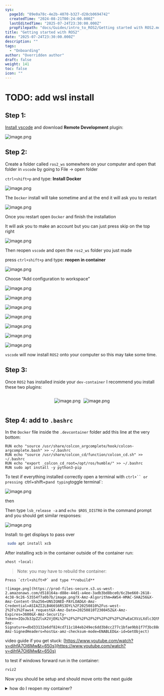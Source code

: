 ```yaml
---
sys:
  pageId: "89e0a78c-4e2b-4070-b327-d28cb0694742"
  createdTime: "2024-08-21T00:24:00.000Z"
  lastEditedTime: "2025-07-24T23:30:00.000Z"
  propFilepath: "docs/Guides/intro_to_ROS2/Getting started with ROS2.md"
title: "Getting started with ROS2"
date: "2025-07-24T23:30:00.000Z"
description: ""
tags:
  - "Onboarding"
author: "Overridden author"
draft: false
weight: 141
toc: false
icon: ""
---
```


# TODO: add wsl install

## Step 1:

[Install vscode](https://code.visualstudio.com/download) and download **Remote Development** plugin:

![image.png](https://prod-files-secure.s3.us-west-2.amazonaws.com/d518164a-d88e-44d1-a4ee-3adb3bd8bce0/efb52993-1881-4a40-b95e-6f020334f022/image.png?X-Amz-Algorithm=AWS4-HMAC-SHA256&X-Amz-Content-Sha256=UNSIGNED-PAYLOAD&X-Amz-Credential=ASIAZI2LB46632QB7SBG%2F20250810%2Fus-west-2%2Fs3%2Faws4_request&X-Amz-Date=20250810T230839Z&X-Amz-Expires=3600&X-Amz-Security-Token=IQoJb3JpZ2luX2VjEKX%2F%2F%2F%2F%2F%2F%2F%2F%2F%2FwEaCXVzLXdlc3QtMiJIMEYCIQDw8nUmdpWIjYpTBqcmAGfLxmcS2t%2B%2BR6bzm8uE7MsJhAIhAMNKm8C3pRWshxToqgLC7C0BQc8ssp5acnS2R9D%2BLiriKogECN7%2F%2F%2F%2F%2F%2F%2F%2F%2F%2FwEQABoMNjM3NDIzMTgzODA1IgwYTpJC%2BOiwfjK30V4q3APiMmbYRs%2FGwsWBFPPDJkF16lPVQQlqS8vfl0IidnVfvtFTNi0RVF%2FTinKJOhbRdb2BrZ18tle3PSrUhuDwhHC5OYYWaVmMC88%2BOQfCSAO6615RJA6VhEaD0OvcGn4BvRCOA9uOGpBHjyjInHh1qa0z5F%2FRsbJuOH7yP9ahM7EyrmAAR8adYyA4FKMrn0T6d%2BgJjPQPgNbzRC%2B94e0vfWVwHw7zwPZJTFF1TY4u9aUU4Z5EA%2FitjeE%2BtjVpZbhQcqCsOq3GzOEbW6JQXe7QfTykOduUpKhe5aU1m9xV1SP5cKweoWtt9W4rmY%2FMTkpg5Y7GGQzsrDKiDqpNnF1IIWzx05i6NDZwjcjDJSYS6aCG3PL%2B768otAo9hNm4Se77i%2FveH%2FFQQrrths9kIyJHBpS4HPV0kCfxcgN5zLIesRfg3S56%2FAVwq3%2Bh8atToI5MetpA%2F6v%2FxYIvHB1i3ZfgrcXhsxJ2lNObcscKW5FN4%2BdfH3ol0guUuYlwBNcuMkUXPVXbsRUCWScSB1lbIF2u%2B87eZ1WmRpMMdblLpJ%2BTU4VM%2BLIMcSTqoEIhyiHbvaFzaJKzhABaIs%2BmcjoEnFV9dP%2BBbRwNCDPpV7%2F9ZUco%2BnW8iA89DzooxBVvHxmvGzCijeTEBjqkAVD%2F92kH7y3oP8l0ehN3dabuGTIr4%2FYXCZdIJd5sL1llEORzOwMkP5k7TDY%2B6wmOesa0NbCcqp%2BDY93PiHQeGmb5j3JokHK5P%2Bn7%2FkF%2FRiKYl0jLT8h7kgEOnJOfDCmcwjfslBZ9PoPZEmh6uvePR0dEkSokumqFNgZzG6BWqSkztiVLKrnYPhkW5xCCxFTwJ3qRJuSHWjbhx6XZi4I9XcRMUQUg&X-Amz-Signature=8a83b7a278b1d70d5b6a6ee82c77f53f93715ce53182f64e4e842f36db6e481b&X-Amz-SignedHeaders=host&x-amz-checksum-mode=ENABLED&x-id=GetObject)

## Step 2:

Create a folder called `ros2_ws` somewhere on your computer and open that folder in `vscode` by going to File → open folder 

`ctrl+shift+p` and type: **Install Docker**

![image.png](https://prod-files-secure.s3.us-west-2.amazonaws.com/d518164a-d88e-44d1-a4ee-3adb3bd8bce0/2269dc0e-1cd5-47ff-bceb-c04ad9b2eab0/image.png?X-Amz-Algorithm=AWS4-HMAC-SHA256&X-Amz-Content-Sha256=UNSIGNED-PAYLOAD&X-Amz-Credential=ASIAZI2LB46632QB7SBG%2F20250810%2Fus-west-2%2Fs3%2Faws4_request&X-Amz-Date=20250810T230839Z&X-Amz-Expires=3600&X-Amz-Security-Token=IQoJb3JpZ2luX2VjEKX%2F%2F%2F%2F%2F%2F%2F%2F%2F%2FwEaCXVzLXdlc3QtMiJIMEYCIQDw8nUmdpWIjYpTBqcmAGfLxmcS2t%2B%2BR6bzm8uE7MsJhAIhAMNKm8C3pRWshxToqgLC7C0BQc8ssp5acnS2R9D%2BLiriKogECN7%2F%2F%2F%2F%2F%2F%2F%2F%2F%2FwEQABoMNjM3NDIzMTgzODA1IgwYTpJC%2BOiwfjK30V4q3APiMmbYRs%2FGwsWBFPPDJkF16lPVQQlqS8vfl0IidnVfvtFTNi0RVF%2FTinKJOhbRdb2BrZ18tle3PSrUhuDwhHC5OYYWaVmMC88%2BOQfCSAO6615RJA6VhEaD0OvcGn4BvRCOA9uOGpBHjyjInHh1qa0z5F%2FRsbJuOH7yP9ahM7EyrmAAR8adYyA4FKMrn0T6d%2BgJjPQPgNbzRC%2B94e0vfWVwHw7zwPZJTFF1TY4u9aUU4Z5EA%2FitjeE%2BtjVpZbhQcqCsOq3GzOEbW6JQXe7QfTykOduUpKhe5aU1m9xV1SP5cKweoWtt9W4rmY%2FMTkpg5Y7GGQzsrDKiDqpNnF1IIWzx05i6NDZwjcjDJSYS6aCG3PL%2B768otAo9hNm4Se77i%2FveH%2FFQQrrths9kIyJHBpS4HPV0kCfxcgN5zLIesRfg3S56%2FAVwq3%2Bh8atToI5MetpA%2F6v%2FxYIvHB1i3ZfgrcXhsxJ2lNObcscKW5FN4%2BdfH3ol0guUuYlwBNcuMkUXPVXbsRUCWScSB1lbIF2u%2B87eZ1WmRpMMdblLpJ%2BTU4VM%2BLIMcSTqoEIhyiHbvaFzaJKzhABaIs%2BmcjoEnFV9dP%2BBbRwNCDPpV7%2F9ZUco%2BnW8iA89DzooxBVvHxmvGzCijeTEBjqkAVD%2F92kH7y3oP8l0ehN3dabuGTIr4%2FYXCZdIJd5sL1llEORzOwMkP5k7TDY%2B6wmOesa0NbCcqp%2BDY93PiHQeGmb5j3JokHK5P%2Bn7%2FkF%2FRiKYl0jLT8h7kgEOnJOfDCmcwjfslBZ9PoPZEmh6uvePR0dEkSokumqFNgZzG6BWqSkztiVLKrnYPhkW5xCCxFTwJ3qRJuSHWjbhx6XZi4I9XcRMUQUg&X-Amz-Signature=550bee7d10443eca448d7b477776781c1e7dd5324134fd8a858a1301fa2eae7e&X-Amz-SignedHeaders=host&x-amz-checksum-mode=ENABLED&x-id=GetObject)

The `Docker` install will take sometime and at the end it will ask you to restart

![image.png](https://prod-files-secure.s3.us-west-2.amazonaws.com/d518164a-d88e-44d1-a4ee-3adb3bd8bce0/ed233f78-be33-4b1f-b89c-9c346c0e961e/image.png?X-Amz-Algorithm=AWS4-HMAC-SHA256&X-Amz-Content-Sha256=UNSIGNED-PAYLOAD&X-Amz-Credential=ASIAZI2LB46632QB7SBG%2F20250810%2Fus-west-2%2Fs3%2Faws4_request&X-Amz-Date=20250810T230839Z&X-Amz-Expires=3600&X-Amz-Security-Token=IQoJb3JpZ2luX2VjEKX%2F%2F%2F%2F%2F%2F%2F%2F%2F%2FwEaCXVzLXdlc3QtMiJIMEYCIQDw8nUmdpWIjYpTBqcmAGfLxmcS2t%2B%2BR6bzm8uE7MsJhAIhAMNKm8C3pRWshxToqgLC7C0BQc8ssp5acnS2R9D%2BLiriKogECN7%2F%2F%2F%2F%2F%2F%2F%2F%2F%2FwEQABoMNjM3NDIzMTgzODA1IgwYTpJC%2BOiwfjK30V4q3APiMmbYRs%2FGwsWBFPPDJkF16lPVQQlqS8vfl0IidnVfvtFTNi0RVF%2FTinKJOhbRdb2BrZ18tle3PSrUhuDwhHC5OYYWaVmMC88%2BOQfCSAO6615RJA6VhEaD0OvcGn4BvRCOA9uOGpBHjyjInHh1qa0z5F%2FRsbJuOH7yP9ahM7EyrmAAR8adYyA4FKMrn0T6d%2BgJjPQPgNbzRC%2B94e0vfWVwHw7zwPZJTFF1TY4u9aUU4Z5EA%2FitjeE%2BtjVpZbhQcqCsOq3GzOEbW6JQXe7QfTykOduUpKhe5aU1m9xV1SP5cKweoWtt9W4rmY%2FMTkpg5Y7GGQzsrDKiDqpNnF1IIWzx05i6NDZwjcjDJSYS6aCG3PL%2B768otAo9hNm4Se77i%2FveH%2FFQQrrths9kIyJHBpS4HPV0kCfxcgN5zLIesRfg3S56%2FAVwq3%2Bh8atToI5MetpA%2F6v%2FxYIvHB1i3ZfgrcXhsxJ2lNObcscKW5FN4%2BdfH3ol0guUuYlwBNcuMkUXPVXbsRUCWScSB1lbIF2u%2B87eZ1WmRpMMdblLpJ%2BTU4VM%2BLIMcSTqoEIhyiHbvaFzaJKzhABaIs%2BmcjoEnFV9dP%2BBbRwNCDPpV7%2F9ZUco%2BnW8iA89DzooxBVvHxmvGzCijeTEBjqkAVD%2F92kH7y3oP8l0ehN3dabuGTIr4%2FYXCZdIJd5sL1llEORzOwMkP5k7TDY%2B6wmOesa0NbCcqp%2BDY93PiHQeGmb5j3JokHK5P%2Bn7%2FkF%2FRiKYl0jLT8h7kgEOnJOfDCmcwjfslBZ9PoPZEmh6uvePR0dEkSokumqFNgZzG6BWqSkztiVLKrnYPhkW5xCCxFTwJ3qRJuSHWjbhx6XZi4I9XcRMUQUg&X-Amz-Signature=74ec2d9e3dcfc5b6122199b30aaa851a9439e5822dd54b25a7dbbdefe9a92704&X-Amz-SignedHeaders=host&x-amz-checksum-mode=ENABLED&x-id=GetObject)

Once you restart open `Docker` and finish the installation

It will ask you to make an account but you can just press skip on the top right

![image.png](https://prod-files-secure.s3.us-west-2.amazonaws.com/d518164a-d88e-44d1-a4ee-3adb3bd8bce0/21010ad9-1659-4fd9-9f59-9932a09b2a3d/image.png?X-Amz-Algorithm=AWS4-HMAC-SHA256&X-Amz-Content-Sha256=UNSIGNED-PAYLOAD&X-Amz-Credential=ASIAZI2LB46632QB7SBG%2F20250810%2Fus-west-2%2Fs3%2Faws4_request&X-Amz-Date=20250810T230839Z&X-Amz-Expires=3600&X-Amz-Security-Token=IQoJb3JpZ2luX2VjEKX%2F%2F%2F%2F%2F%2F%2F%2F%2F%2FwEaCXVzLXdlc3QtMiJIMEYCIQDw8nUmdpWIjYpTBqcmAGfLxmcS2t%2B%2BR6bzm8uE7MsJhAIhAMNKm8C3pRWshxToqgLC7C0BQc8ssp5acnS2R9D%2BLiriKogECN7%2F%2F%2F%2F%2F%2F%2F%2F%2F%2FwEQABoMNjM3NDIzMTgzODA1IgwYTpJC%2BOiwfjK30V4q3APiMmbYRs%2FGwsWBFPPDJkF16lPVQQlqS8vfl0IidnVfvtFTNi0RVF%2FTinKJOhbRdb2BrZ18tle3PSrUhuDwhHC5OYYWaVmMC88%2BOQfCSAO6615RJA6VhEaD0OvcGn4BvRCOA9uOGpBHjyjInHh1qa0z5F%2FRsbJuOH7yP9ahM7EyrmAAR8adYyA4FKMrn0T6d%2BgJjPQPgNbzRC%2B94e0vfWVwHw7zwPZJTFF1TY4u9aUU4Z5EA%2FitjeE%2BtjVpZbhQcqCsOq3GzOEbW6JQXe7QfTykOduUpKhe5aU1m9xV1SP5cKweoWtt9W4rmY%2FMTkpg5Y7GGQzsrDKiDqpNnF1IIWzx05i6NDZwjcjDJSYS6aCG3PL%2B768otAo9hNm4Se77i%2FveH%2FFQQrrths9kIyJHBpS4HPV0kCfxcgN5zLIesRfg3S56%2FAVwq3%2Bh8atToI5MetpA%2F6v%2FxYIvHB1i3ZfgrcXhsxJ2lNObcscKW5FN4%2BdfH3ol0guUuYlwBNcuMkUXPVXbsRUCWScSB1lbIF2u%2B87eZ1WmRpMMdblLpJ%2BTU4VM%2BLIMcSTqoEIhyiHbvaFzaJKzhABaIs%2BmcjoEnFV9dP%2BBbRwNCDPpV7%2F9ZUco%2BnW8iA89DzooxBVvHxmvGzCijeTEBjqkAVD%2F92kH7y3oP8l0ehN3dabuGTIr4%2FYXCZdIJd5sL1llEORzOwMkP5k7TDY%2B6wmOesa0NbCcqp%2BDY93PiHQeGmb5j3JokHK5P%2Bn7%2FkF%2FRiKYl0jLT8h7kgEOnJOfDCmcwjfslBZ9PoPZEmh6uvePR0dEkSokumqFNgZzG6BWqSkztiVLKrnYPhkW5xCCxFTwJ3qRJuSHWjbhx6XZi4I9XcRMUQUg&X-Amz-Signature=e12091ff9429e057db62eae9a444a7e9f2fd5c5b1513bc5c359f6d0df5abee8f&X-Amz-SignedHeaders=host&x-amz-checksum-mode=ENABLED&x-id=GetObject)

Then reopen `vscode` and open the `ros2_ws` folder you just made

press `ctrl+shift+p` and type: **reopen in container**

![image.png](https://prod-files-secure.s3.us-west-2.amazonaws.com/d518164a-d88e-44d1-a4ee-3adb3bd8bce0/4e93b8c2-41ad-488c-8095-c74205196118/image.png?X-Amz-Algorithm=AWS4-HMAC-SHA256&X-Amz-Content-Sha256=UNSIGNED-PAYLOAD&X-Amz-Credential=ASIAZI2LB46632QB7SBG%2F20250810%2Fus-west-2%2Fs3%2Faws4_request&X-Amz-Date=20250810T230839Z&X-Amz-Expires=3600&X-Amz-Security-Token=IQoJb3JpZ2luX2VjEKX%2F%2F%2F%2F%2F%2F%2F%2F%2F%2FwEaCXVzLXdlc3QtMiJIMEYCIQDw8nUmdpWIjYpTBqcmAGfLxmcS2t%2B%2BR6bzm8uE7MsJhAIhAMNKm8C3pRWshxToqgLC7C0BQc8ssp5acnS2R9D%2BLiriKogECN7%2F%2F%2F%2F%2F%2F%2F%2F%2F%2FwEQABoMNjM3NDIzMTgzODA1IgwYTpJC%2BOiwfjK30V4q3APiMmbYRs%2FGwsWBFPPDJkF16lPVQQlqS8vfl0IidnVfvtFTNi0RVF%2FTinKJOhbRdb2BrZ18tle3PSrUhuDwhHC5OYYWaVmMC88%2BOQfCSAO6615RJA6VhEaD0OvcGn4BvRCOA9uOGpBHjyjInHh1qa0z5F%2FRsbJuOH7yP9ahM7EyrmAAR8adYyA4FKMrn0T6d%2BgJjPQPgNbzRC%2B94e0vfWVwHw7zwPZJTFF1TY4u9aUU4Z5EA%2FitjeE%2BtjVpZbhQcqCsOq3GzOEbW6JQXe7QfTykOduUpKhe5aU1m9xV1SP5cKweoWtt9W4rmY%2FMTkpg5Y7GGQzsrDKiDqpNnF1IIWzx05i6NDZwjcjDJSYS6aCG3PL%2B768otAo9hNm4Se77i%2FveH%2FFQQrrths9kIyJHBpS4HPV0kCfxcgN5zLIesRfg3S56%2FAVwq3%2Bh8atToI5MetpA%2F6v%2FxYIvHB1i3ZfgrcXhsxJ2lNObcscKW5FN4%2BdfH3ol0guUuYlwBNcuMkUXPVXbsRUCWScSB1lbIF2u%2B87eZ1WmRpMMdblLpJ%2BTU4VM%2BLIMcSTqoEIhyiHbvaFzaJKzhABaIs%2BmcjoEnFV9dP%2BBbRwNCDPpV7%2F9ZUco%2BnW8iA89DzooxBVvHxmvGzCijeTEBjqkAVD%2F92kH7y3oP8l0ehN3dabuGTIr4%2FYXCZdIJd5sL1llEORzOwMkP5k7TDY%2B6wmOesa0NbCcqp%2BDY93PiHQeGmb5j3JokHK5P%2Bn7%2FkF%2FRiKYl0jLT8h7kgEOnJOfDCmcwjfslBZ9PoPZEmh6uvePR0dEkSokumqFNgZzG6BWqSkztiVLKrnYPhkW5xCCxFTwJ3qRJuSHWjbhx6XZi4I9XcRMUQUg&X-Amz-Signature=53410300c5bc2b4a5cb205626b1b73f531133dea1278c309511e508a5270773d&X-Amz-SignedHeaders=host&x-amz-checksum-mode=ENABLED&x-id=GetObject)

Choose “Add configuration to workspace”

![image.png](https://prod-files-secure.s3.us-west-2.amazonaws.com/d518164a-d88e-44d1-a4ee-3adb3bd8bce0/9560b282-5060-4989-ba37-97e7b2c22476/image.png?X-Amz-Algorithm=AWS4-HMAC-SHA256&X-Amz-Content-Sha256=UNSIGNED-PAYLOAD&X-Amz-Credential=ASIAZI2LB46632QB7SBG%2F20250810%2Fus-west-2%2Fs3%2Faws4_request&X-Amz-Date=20250810T230839Z&X-Amz-Expires=3600&X-Amz-Security-Token=IQoJb3JpZ2luX2VjEKX%2F%2F%2F%2F%2F%2F%2F%2F%2F%2FwEaCXVzLXdlc3QtMiJIMEYCIQDw8nUmdpWIjYpTBqcmAGfLxmcS2t%2B%2BR6bzm8uE7MsJhAIhAMNKm8C3pRWshxToqgLC7C0BQc8ssp5acnS2R9D%2BLiriKogECN7%2F%2F%2F%2F%2F%2F%2F%2F%2F%2FwEQABoMNjM3NDIzMTgzODA1IgwYTpJC%2BOiwfjK30V4q3APiMmbYRs%2FGwsWBFPPDJkF16lPVQQlqS8vfl0IidnVfvtFTNi0RVF%2FTinKJOhbRdb2BrZ18tle3PSrUhuDwhHC5OYYWaVmMC88%2BOQfCSAO6615RJA6VhEaD0OvcGn4BvRCOA9uOGpBHjyjInHh1qa0z5F%2FRsbJuOH7yP9ahM7EyrmAAR8adYyA4FKMrn0T6d%2BgJjPQPgNbzRC%2B94e0vfWVwHw7zwPZJTFF1TY4u9aUU4Z5EA%2FitjeE%2BtjVpZbhQcqCsOq3GzOEbW6JQXe7QfTykOduUpKhe5aU1m9xV1SP5cKweoWtt9W4rmY%2FMTkpg5Y7GGQzsrDKiDqpNnF1IIWzx05i6NDZwjcjDJSYS6aCG3PL%2B768otAo9hNm4Se77i%2FveH%2FFQQrrths9kIyJHBpS4HPV0kCfxcgN5zLIesRfg3S56%2FAVwq3%2Bh8atToI5MetpA%2F6v%2FxYIvHB1i3ZfgrcXhsxJ2lNObcscKW5FN4%2BdfH3ol0guUuYlwBNcuMkUXPVXbsRUCWScSB1lbIF2u%2B87eZ1WmRpMMdblLpJ%2BTU4VM%2BLIMcSTqoEIhyiHbvaFzaJKzhABaIs%2BmcjoEnFV9dP%2BBbRwNCDPpV7%2F9ZUco%2BnW8iA89DzooxBVvHxmvGzCijeTEBjqkAVD%2F92kH7y3oP8l0ehN3dabuGTIr4%2FYXCZdIJd5sL1llEORzOwMkP5k7TDY%2B6wmOesa0NbCcqp%2BDY93PiHQeGmb5j3JokHK5P%2Bn7%2FkF%2FRiKYl0jLT8h7kgEOnJOfDCmcwjfslBZ9PoPZEmh6uvePR0dEkSokumqFNgZzG6BWqSkztiVLKrnYPhkW5xCCxFTwJ3qRJuSHWjbhx6XZi4I9XcRMUQUg&X-Amz-Signature=6e5a1924e3203297bba0c9d4ff7a143ce8f9e818eeb874fc42c969354571229b&X-Amz-SignedHeaders=host&x-amz-checksum-mode=ENABLED&x-id=GetObject)

![image.png](https://prod-files-secure.s3.us-west-2.amazonaws.com/d518164a-d88e-44d1-a4ee-3adb3bd8bce0/2ee63f81-886b-48e8-a553-dc6e5eac99e4/image.png?X-Amz-Algorithm=AWS4-HMAC-SHA256&X-Amz-Content-Sha256=UNSIGNED-PAYLOAD&X-Amz-Credential=ASIAZI2LB46632QB7SBG%2F20250810%2Fus-west-2%2Fs3%2Faws4_request&X-Amz-Date=20250810T230839Z&X-Amz-Expires=3600&X-Amz-Security-Token=IQoJb3JpZ2luX2VjEKX%2F%2F%2F%2F%2F%2F%2F%2F%2F%2FwEaCXVzLXdlc3QtMiJIMEYCIQDw8nUmdpWIjYpTBqcmAGfLxmcS2t%2B%2BR6bzm8uE7MsJhAIhAMNKm8C3pRWshxToqgLC7C0BQc8ssp5acnS2R9D%2BLiriKogECN7%2F%2F%2F%2F%2F%2F%2F%2F%2F%2FwEQABoMNjM3NDIzMTgzODA1IgwYTpJC%2BOiwfjK30V4q3APiMmbYRs%2FGwsWBFPPDJkF16lPVQQlqS8vfl0IidnVfvtFTNi0RVF%2FTinKJOhbRdb2BrZ18tle3PSrUhuDwhHC5OYYWaVmMC88%2BOQfCSAO6615RJA6VhEaD0OvcGn4BvRCOA9uOGpBHjyjInHh1qa0z5F%2FRsbJuOH7yP9ahM7EyrmAAR8adYyA4FKMrn0T6d%2BgJjPQPgNbzRC%2B94e0vfWVwHw7zwPZJTFF1TY4u9aUU4Z5EA%2FitjeE%2BtjVpZbhQcqCsOq3GzOEbW6JQXe7QfTykOduUpKhe5aU1m9xV1SP5cKweoWtt9W4rmY%2FMTkpg5Y7GGQzsrDKiDqpNnF1IIWzx05i6NDZwjcjDJSYS6aCG3PL%2B768otAo9hNm4Se77i%2FveH%2FFQQrrths9kIyJHBpS4HPV0kCfxcgN5zLIesRfg3S56%2FAVwq3%2Bh8atToI5MetpA%2F6v%2FxYIvHB1i3ZfgrcXhsxJ2lNObcscKW5FN4%2BdfH3ol0guUuYlwBNcuMkUXPVXbsRUCWScSB1lbIF2u%2B87eZ1WmRpMMdblLpJ%2BTU4VM%2BLIMcSTqoEIhyiHbvaFzaJKzhABaIs%2BmcjoEnFV9dP%2BBbRwNCDPpV7%2F9ZUco%2BnW8iA89DzooxBVvHxmvGzCijeTEBjqkAVD%2F92kH7y3oP8l0ehN3dabuGTIr4%2FYXCZdIJd5sL1llEORzOwMkP5k7TDY%2B6wmOesa0NbCcqp%2BDY93PiHQeGmb5j3JokHK5P%2Bn7%2FkF%2FRiKYl0jLT8h7kgEOnJOfDCmcwjfslBZ9PoPZEmh6uvePR0dEkSokumqFNgZzG6BWqSkztiVLKrnYPhkW5xCCxFTwJ3qRJuSHWjbhx6XZi4I9XcRMUQUg&X-Amz-Signature=90e96c1d6168cfeca6bbbbe938c7797c22740667f5806e1a2fbde7736d1dd40e&X-Amz-SignedHeaders=host&x-amz-checksum-mode=ENABLED&x-id=GetObject)

![image.png](https://prod-files-secure.s3.us-west-2.amazonaws.com/d518164a-d88e-44d1-a4ee-3adb3bd8bce0/e0fd626c-c8b6-4b2c-95d1-fa4c26514504/image.png?X-Amz-Algorithm=AWS4-HMAC-SHA256&X-Amz-Content-Sha256=UNSIGNED-PAYLOAD&X-Amz-Credential=ASIAZI2LB46632QB7SBG%2F20250810%2Fus-west-2%2Fs3%2Faws4_request&X-Amz-Date=20250810T230839Z&X-Amz-Expires=3600&X-Amz-Security-Token=IQoJb3JpZ2luX2VjEKX%2F%2F%2F%2F%2F%2F%2F%2F%2F%2FwEaCXVzLXdlc3QtMiJIMEYCIQDw8nUmdpWIjYpTBqcmAGfLxmcS2t%2B%2BR6bzm8uE7MsJhAIhAMNKm8C3pRWshxToqgLC7C0BQc8ssp5acnS2R9D%2BLiriKogECN7%2F%2F%2F%2F%2F%2F%2F%2F%2F%2FwEQABoMNjM3NDIzMTgzODA1IgwYTpJC%2BOiwfjK30V4q3APiMmbYRs%2FGwsWBFPPDJkF16lPVQQlqS8vfl0IidnVfvtFTNi0RVF%2FTinKJOhbRdb2BrZ18tle3PSrUhuDwhHC5OYYWaVmMC88%2BOQfCSAO6615RJA6VhEaD0OvcGn4BvRCOA9uOGpBHjyjInHh1qa0z5F%2FRsbJuOH7yP9ahM7EyrmAAR8adYyA4FKMrn0T6d%2BgJjPQPgNbzRC%2B94e0vfWVwHw7zwPZJTFF1TY4u9aUU4Z5EA%2FitjeE%2BtjVpZbhQcqCsOq3GzOEbW6JQXe7QfTykOduUpKhe5aU1m9xV1SP5cKweoWtt9W4rmY%2FMTkpg5Y7GGQzsrDKiDqpNnF1IIWzx05i6NDZwjcjDJSYS6aCG3PL%2B768otAo9hNm4Se77i%2FveH%2FFQQrrths9kIyJHBpS4HPV0kCfxcgN5zLIesRfg3S56%2FAVwq3%2Bh8atToI5MetpA%2F6v%2FxYIvHB1i3ZfgrcXhsxJ2lNObcscKW5FN4%2BdfH3ol0guUuYlwBNcuMkUXPVXbsRUCWScSB1lbIF2u%2B87eZ1WmRpMMdblLpJ%2BTU4VM%2BLIMcSTqoEIhyiHbvaFzaJKzhABaIs%2BmcjoEnFV9dP%2BBbRwNCDPpV7%2F9ZUco%2BnW8iA89DzooxBVvHxmvGzCijeTEBjqkAVD%2F92kH7y3oP8l0ehN3dabuGTIr4%2FYXCZdIJd5sL1llEORzOwMkP5k7TDY%2B6wmOesa0NbCcqp%2BDY93PiHQeGmb5j3JokHK5P%2Bn7%2FkF%2FRiKYl0jLT8h7kgEOnJOfDCmcwjfslBZ9PoPZEmh6uvePR0dEkSokumqFNgZzG6BWqSkztiVLKrnYPhkW5xCCxFTwJ3qRJuSHWjbhx6XZi4I9XcRMUQUg&X-Amz-Signature=af73e10e9dd4e980e23d5e7f1d921524d069f8a230e29e60acf356bf4227839f&X-Amz-SignedHeaders=host&x-amz-checksum-mode=ENABLED&x-id=GetObject)

![image.png](https://prod-files-secure.s3.us-west-2.amazonaws.com/d518164a-d88e-44d1-a4ee-3adb3bd8bce0/a2e13f50-d2ab-4719-a4c2-7ced634bfc9d/image.png?X-Amz-Algorithm=AWS4-HMAC-SHA256&X-Amz-Content-Sha256=UNSIGNED-PAYLOAD&X-Amz-Credential=ASIAZI2LB46632QB7SBG%2F20250810%2Fus-west-2%2Fs3%2Faws4_request&X-Amz-Date=20250810T230839Z&X-Amz-Expires=3600&X-Amz-Security-Token=IQoJb3JpZ2luX2VjEKX%2F%2F%2F%2F%2F%2F%2F%2F%2F%2FwEaCXVzLXdlc3QtMiJIMEYCIQDw8nUmdpWIjYpTBqcmAGfLxmcS2t%2B%2BR6bzm8uE7MsJhAIhAMNKm8C3pRWshxToqgLC7C0BQc8ssp5acnS2R9D%2BLiriKogECN7%2F%2F%2F%2F%2F%2F%2F%2F%2F%2FwEQABoMNjM3NDIzMTgzODA1IgwYTpJC%2BOiwfjK30V4q3APiMmbYRs%2FGwsWBFPPDJkF16lPVQQlqS8vfl0IidnVfvtFTNi0RVF%2FTinKJOhbRdb2BrZ18tle3PSrUhuDwhHC5OYYWaVmMC88%2BOQfCSAO6615RJA6VhEaD0OvcGn4BvRCOA9uOGpBHjyjInHh1qa0z5F%2FRsbJuOH7yP9ahM7EyrmAAR8adYyA4FKMrn0T6d%2BgJjPQPgNbzRC%2B94e0vfWVwHw7zwPZJTFF1TY4u9aUU4Z5EA%2FitjeE%2BtjVpZbhQcqCsOq3GzOEbW6JQXe7QfTykOduUpKhe5aU1m9xV1SP5cKweoWtt9W4rmY%2FMTkpg5Y7GGQzsrDKiDqpNnF1IIWzx05i6NDZwjcjDJSYS6aCG3PL%2B768otAo9hNm4Se77i%2FveH%2FFQQrrths9kIyJHBpS4HPV0kCfxcgN5zLIesRfg3S56%2FAVwq3%2Bh8atToI5MetpA%2F6v%2FxYIvHB1i3ZfgrcXhsxJ2lNObcscKW5FN4%2BdfH3ol0guUuYlwBNcuMkUXPVXbsRUCWScSB1lbIF2u%2B87eZ1WmRpMMdblLpJ%2BTU4VM%2BLIMcSTqoEIhyiHbvaFzaJKzhABaIs%2BmcjoEnFV9dP%2BBbRwNCDPpV7%2F9ZUco%2BnW8iA89DzooxBVvHxmvGzCijeTEBjqkAVD%2F92kH7y3oP8l0ehN3dabuGTIr4%2FYXCZdIJd5sL1llEORzOwMkP5k7TDY%2B6wmOesa0NbCcqp%2BDY93PiHQeGmb5j3JokHK5P%2Bn7%2FkF%2FRiKYl0jLT8h7kgEOnJOfDCmcwjfslBZ9PoPZEmh6uvePR0dEkSokumqFNgZzG6BWqSkztiVLKrnYPhkW5xCCxFTwJ3qRJuSHWjbhx6XZi4I9XcRMUQUg&X-Amz-Signature=012208ebc768ad62bcdba0a212944a600ffbcc97b273bbb820ec7923bc0e7b35&X-Amz-SignedHeaders=host&x-amz-checksum-mode=ENABLED&x-id=GetObject)

![image.png](https://prod-files-secure.s3.us-west-2.amazonaws.com/d518164a-d88e-44d1-a4ee-3adb3bd8bce0/6cc478ad-aaba-4bf7-9fcc-403277ab896c/image.png?X-Amz-Algorithm=AWS4-HMAC-SHA256&X-Amz-Content-Sha256=UNSIGNED-PAYLOAD&X-Amz-Credential=ASIAZI2LB46632QB7SBG%2F20250810%2Fus-west-2%2Fs3%2Faws4_request&X-Amz-Date=20250810T230839Z&X-Amz-Expires=3600&X-Amz-Security-Token=IQoJb3JpZ2luX2VjEKX%2F%2F%2F%2F%2F%2F%2F%2F%2F%2FwEaCXVzLXdlc3QtMiJIMEYCIQDw8nUmdpWIjYpTBqcmAGfLxmcS2t%2B%2BR6bzm8uE7MsJhAIhAMNKm8C3pRWshxToqgLC7C0BQc8ssp5acnS2R9D%2BLiriKogECN7%2F%2F%2F%2F%2F%2F%2F%2F%2F%2FwEQABoMNjM3NDIzMTgzODA1IgwYTpJC%2BOiwfjK30V4q3APiMmbYRs%2FGwsWBFPPDJkF16lPVQQlqS8vfl0IidnVfvtFTNi0RVF%2FTinKJOhbRdb2BrZ18tle3PSrUhuDwhHC5OYYWaVmMC88%2BOQfCSAO6615RJA6VhEaD0OvcGn4BvRCOA9uOGpBHjyjInHh1qa0z5F%2FRsbJuOH7yP9ahM7EyrmAAR8adYyA4FKMrn0T6d%2BgJjPQPgNbzRC%2B94e0vfWVwHw7zwPZJTFF1TY4u9aUU4Z5EA%2FitjeE%2BtjVpZbhQcqCsOq3GzOEbW6JQXe7QfTykOduUpKhe5aU1m9xV1SP5cKweoWtt9W4rmY%2FMTkpg5Y7GGQzsrDKiDqpNnF1IIWzx05i6NDZwjcjDJSYS6aCG3PL%2B768otAo9hNm4Se77i%2FveH%2FFQQrrths9kIyJHBpS4HPV0kCfxcgN5zLIesRfg3S56%2FAVwq3%2Bh8atToI5MetpA%2F6v%2FxYIvHB1i3ZfgrcXhsxJ2lNObcscKW5FN4%2BdfH3ol0guUuYlwBNcuMkUXPVXbsRUCWScSB1lbIF2u%2B87eZ1WmRpMMdblLpJ%2BTU4VM%2BLIMcSTqoEIhyiHbvaFzaJKzhABaIs%2BmcjoEnFV9dP%2BBbRwNCDPpV7%2F9ZUco%2BnW8iA89DzooxBVvHxmvGzCijeTEBjqkAVD%2F92kH7y3oP8l0ehN3dabuGTIr4%2FYXCZdIJd5sL1llEORzOwMkP5k7TDY%2B6wmOesa0NbCcqp%2BDY93PiHQeGmb5j3JokHK5P%2Bn7%2FkF%2FRiKYl0jLT8h7kgEOnJOfDCmcwjfslBZ9PoPZEmh6uvePR0dEkSokumqFNgZzG6BWqSkztiVLKrnYPhkW5xCCxFTwJ3qRJuSHWjbhx6XZi4I9XcRMUQUg&X-Amz-Signature=84d7b5a8c19733874403b9a4bc8e85a233dc7eb14d822d2984ff4943729efd40&X-Amz-SignedHeaders=host&x-amz-checksum-mode=ENABLED&x-id=GetObject)

![image.png](https://prod-files-secure.s3.us-west-2.amazonaws.com/d518164a-d88e-44d1-a4ee-3adb3bd8bce0/53255b28-f75e-430f-b9e3-c0ac8577e42b/image.png?X-Amz-Algorithm=AWS4-HMAC-SHA256&X-Amz-Content-Sha256=UNSIGNED-PAYLOAD&X-Amz-Credential=ASIAZI2LB46632QB7SBG%2F20250810%2Fus-west-2%2Fs3%2Faws4_request&X-Amz-Date=20250810T230839Z&X-Amz-Expires=3600&X-Amz-Security-Token=IQoJb3JpZ2luX2VjEKX%2F%2F%2F%2F%2F%2F%2F%2F%2F%2FwEaCXVzLXdlc3QtMiJIMEYCIQDw8nUmdpWIjYpTBqcmAGfLxmcS2t%2B%2BR6bzm8uE7MsJhAIhAMNKm8C3pRWshxToqgLC7C0BQc8ssp5acnS2R9D%2BLiriKogECN7%2F%2F%2F%2F%2F%2F%2F%2F%2F%2FwEQABoMNjM3NDIzMTgzODA1IgwYTpJC%2BOiwfjK30V4q3APiMmbYRs%2FGwsWBFPPDJkF16lPVQQlqS8vfl0IidnVfvtFTNi0RVF%2FTinKJOhbRdb2BrZ18tle3PSrUhuDwhHC5OYYWaVmMC88%2BOQfCSAO6615RJA6VhEaD0OvcGn4BvRCOA9uOGpBHjyjInHh1qa0z5F%2FRsbJuOH7yP9ahM7EyrmAAR8adYyA4FKMrn0T6d%2BgJjPQPgNbzRC%2B94e0vfWVwHw7zwPZJTFF1TY4u9aUU4Z5EA%2FitjeE%2BtjVpZbhQcqCsOq3GzOEbW6JQXe7QfTykOduUpKhe5aU1m9xV1SP5cKweoWtt9W4rmY%2FMTkpg5Y7GGQzsrDKiDqpNnF1IIWzx05i6NDZwjcjDJSYS6aCG3PL%2B768otAo9hNm4Se77i%2FveH%2FFQQrrths9kIyJHBpS4HPV0kCfxcgN5zLIesRfg3S56%2FAVwq3%2Bh8atToI5MetpA%2F6v%2FxYIvHB1i3ZfgrcXhsxJ2lNObcscKW5FN4%2BdfH3ol0guUuYlwBNcuMkUXPVXbsRUCWScSB1lbIF2u%2B87eZ1WmRpMMdblLpJ%2BTU4VM%2BLIMcSTqoEIhyiHbvaFzaJKzhABaIs%2BmcjoEnFV9dP%2BBbRwNCDPpV7%2F9ZUco%2BnW8iA89DzooxBVvHxmvGzCijeTEBjqkAVD%2F92kH7y3oP8l0ehN3dabuGTIr4%2FYXCZdIJd5sL1llEORzOwMkP5k7TDY%2B6wmOesa0NbCcqp%2BDY93PiHQeGmb5j3JokHK5P%2Bn7%2FkF%2FRiKYl0jLT8h7kgEOnJOfDCmcwjfslBZ9PoPZEmh6uvePR0dEkSokumqFNgZzG6BWqSkztiVLKrnYPhkW5xCCxFTwJ3qRJuSHWjbhx6XZi4I9XcRMUQUg&X-Amz-Signature=f4e1dc7179a6f458cf0f602fd4cf96baa8c78becea737c252bb16dc452e45a5a&X-Amz-SignedHeaders=host&x-amz-checksum-mode=ENABLED&x-id=GetObject)

![image.png](https://prod-files-secure.s3.us-west-2.amazonaws.com/d518164a-d88e-44d1-a4ee-3adb3bd8bce0/7c562767-5af9-4ffb-97d1-327bcdf4ee00/image.png?X-Amz-Algorithm=AWS4-HMAC-SHA256&X-Amz-Content-Sha256=UNSIGNED-PAYLOAD&X-Amz-Credential=ASIAZI2LB46632QB7SBG%2F20250810%2Fus-west-2%2Fs3%2Faws4_request&X-Amz-Date=20250810T230839Z&X-Amz-Expires=3600&X-Amz-Security-Token=IQoJb3JpZ2luX2VjEKX%2F%2F%2F%2F%2F%2F%2F%2F%2F%2FwEaCXVzLXdlc3QtMiJIMEYCIQDw8nUmdpWIjYpTBqcmAGfLxmcS2t%2B%2BR6bzm8uE7MsJhAIhAMNKm8C3pRWshxToqgLC7C0BQc8ssp5acnS2R9D%2BLiriKogECN7%2F%2F%2F%2F%2F%2F%2F%2F%2F%2FwEQABoMNjM3NDIzMTgzODA1IgwYTpJC%2BOiwfjK30V4q3APiMmbYRs%2FGwsWBFPPDJkF16lPVQQlqS8vfl0IidnVfvtFTNi0RVF%2FTinKJOhbRdb2BrZ18tle3PSrUhuDwhHC5OYYWaVmMC88%2BOQfCSAO6615RJA6VhEaD0OvcGn4BvRCOA9uOGpBHjyjInHh1qa0z5F%2FRsbJuOH7yP9ahM7EyrmAAR8adYyA4FKMrn0T6d%2BgJjPQPgNbzRC%2B94e0vfWVwHw7zwPZJTFF1TY4u9aUU4Z5EA%2FitjeE%2BtjVpZbhQcqCsOq3GzOEbW6JQXe7QfTykOduUpKhe5aU1m9xV1SP5cKweoWtt9W4rmY%2FMTkpg5Y7GGQzsrDKiDqpNnF1IIWzx05i6NDZwjcjDJSYS6aCG3PL%2B768otAo9hNm4Se77i%2FveH%2FFQQrrths9kIyJHBpS4HPV0kCfxcgN5zLIesRfg3S56%2FAVwq3%2Bh8atToI5MetpA%2F6v%2FxYIvHB1i3ZfgrcXhsxJ2lNObcscKW5FN4%2BdfH3ol0guUuYlwBNcuMkUXPVXbsRUCWScSB1lbIF2u%2B87eZ1WmRpMMdblLpJ%2BTU4VM%2BLIMcSTqoEIhyiHbvaFzaJKzhABaIs%2BmcjoEnFV9dP%2BBbRwNCDPpV7%2F9ZUco%2BnW8iA89DzooxBVvHxmvGzCijeTEBjqkAVD%2F92kH7y3oP8l0ehN3dabuGTIr4%2FYXCZdIJd5sL1llEORzOwMkP5k7TDY%2B6wmOesa0NbCcqp%2BDY93PiHQeGmb5j3JokHK5P%2Bn7%2FkF%2FRiKYl0jLT8h7kgEOnJOfDCmcwjfslBZ9PoPZEmh6uvePR0dEkSokumqFNgZzG6BWqSkztiVLKrnYPhkW5xCCxFTwJ3qRJuSHWjbhx6XZi4I9XcRMUQUg&X-Amz-Signature=67072e8e91635efd263c8252cef703dc640520cd2dcb7e56695cdf3fdd7b7cbd&X-Amz-SignedHeaders=host&x-amz-checksum-mode=ENABLED&x-id=GetObject)

`vscode` will now install `ROS2` onto your computer so this may take some time.

## Step 3:

Once `ROS2` has installed inside your `dev-container` I recommend you install these two plugins:

<div style="display: flex;flex-direction: row; column-gap:10px; max-width: 630px;justify-content: center;">
<div>

![image.png](https://prod-files-secure.s3.us-west-2.amazonaws.com/d518164a-d88e-44d1-a4ee-3adb3bd8bce0/3fc3d550-5a54-4ba1-ba6b-faa01cdb7369/image.png?X-Amz-Algorithm=AWS4-HMAC-SHA256&X-Amz-Content-Sha256=UNSIGNED-PAYLOAD&X-Amz-Credential=ASIAZI2LB466W3HMKSFK%2F20250810%2Fus-west-2%2Fs3%2Faws4_request&X-Amz-Date=20250810T230844Z&X-Amz-Expires=3600&X-Amz-Security-Token=IQoJb3JpZ2luX2VjEKL%2F%2F%2F%2F%2F%2F%2F%2F%2F%2FwEaCXVzLXdlc3QtMiJHMEUCIQDVwuIEkrarC3giabXHZMkI7o2eMf5OZrjFBGF8gtqBCwIgF0EfPIWpFZy1kOtGlU01Dk56%2Bn8VukyzGp0fGXJhYfcqiAQI2%2F%2F%2F%2F%2F%2F%2F%2F%2F%2F%2FARAAGgw2Mzc0MjMxODM4MDUiDPblnEgExoR3%2BpzqEircA9k6ZQvV2OQplu0YiPuXjzagULMkYjlUo%2FVqvf5Lcv%2Fqaq0%2FTE3b5AL7dQlwnueMx8KGcNOauJEmp%2BBxIhoGKwD7GuZtz%2FJ7kiTNPeKqk7k5NM9TEwBA0Yw%2B89vt1MfS5CUqegoqFcm1VzA%2BqKYVlfVsSJuGxcTVm0WQZEDJ4GyuGZ%2BzJU6PqEiVpdwq1Vuz9MWrTrbhEnNHjaZ5s4fAh2fHbeOHRLnYf%2FPyePa7N96oo0wHVm37%2BqId5gDRLctnMPSyxuLkGZwPhIakmjQalHaP1fRsYtLJ9gBwQBBEeGUEtdvCziNwX65m%2FDbFNDriGbG1oDkrj6BURUJvryyNcqXvRg2gIhW5ZY1PxE0boNhwcbXQQJQThtF6shxhPvUtzzKWP9cNtl7JeJlJG9urcb0lYu44liuGLxm4fBgHZHZrdvcK%2BJEsW00ROhNjCRLu5SQPV2hHgKbo3bHKNWTShDmc4B0B5ev3VB3dTJPpdQ37NKoIKmKOENdAjBqmHeOQxZsVsshMps7Cwul2%2BUQaxfnFaTtiUkgC0RKq8Ibl6MjQiQ8vNcT0OwkSA3fcqDAzf9soR7ZNXQxpeaRuXtlogv%2Fbzf7Eg6SvuluC8gheCUm6OCoiIIPRTaqjkj1EMIy748QGOqUBsqHM6%2BxkjA6E%2BD8QIWSesXsEoTkn2wsG3UHaej4tuuBB5Ejyb5VpkhdheMgerh9JtquusCsuZl6yy6p33PiuG0mOpjw5tHxf6lqPWrRUhvWIY%2FQZymxUiegBVfgWGZvemLM53LpKAZzcYQTC6Y5JmFmg0j%2FfvRB4g7iu2kUwa3WgHPblQ1ZACGFHJudv%2Fw5icJlMGM9ry1ilgLxz22BNw2n8QMWg&X-Amz-Signature=3d643aed80dde6cac8907fff4f2bd93eb74a2881a6b5bf71a9d5ed4bfe6c06e5&X-Amz-SignedHeaders=host&x-amz-checksum-mode=ENABLED&x-id=GetObject)

</div>
<div>

![image.png](https://prod-files-secure.s3.us-west-2.amazonaws.com/d518164a-d88e-44d1-a4ee-3adb3bd8bce0/d994cc66-13c2-4093-a5a3-f84cf4601a82/image.png?X-Amz-Algorithm=AWS4-HMAC-SHA256&X-Amz-Content-Sha256=UNSIGNED-PAYLOAD&X-Amz-Credential=ASIAZI2LB466SEV2NJ4M%2F20250810%2Fus-west-2%2Fs3%2Faws4_request&X-Amz-Date=20250810T230845Z&X-Amz-Expires=3600&X-Amz-Security-Token=IQoJb3JpZ2luX2VjEKL%2F%2F%2F%2F%2F%2F%2F%2F%2F%2FwEaCXVzLXdlc3QtMiJHMEUCIFzVadKV2Tje%2BTfYNql9EGxPPhf3v%2Bcx8gBmkX%2FYJa5FAiEAl%2B1nkW19pxielWkFmtqGs4%2B36Luk4JgI%2BYqCvv8wg5wqiAQI2%2F%2F%2F%2F%2F%2F%2F%2F%2F%2F%2FARAAGgw2Mzc0MjMxODM4MDUiDHyK6tInw9r75RPLzircA3Gwm2RGbRKGdJVHjGzMyNTU%2BAvl8zJIUrZeqzvDdssrdTZwF3ckD2XVoO0mxxN82R4pkbmwChMo00fGAKBPjtFQJ51tsGvgYo9KUh5fyCoMFMmSBM6E0uSKG3Z7Zd5kyBzcp%2BkAbTurNWoYReqrCy%2BKV8fM98IMGQzxKbhMjcxUcptv7twUsRa2Nt5nPf6JwsXTqaw%2FE7IE6M%2Fhbz1NKVX6OpRr1S1Z6DWGV4loZnkiCyZ1B4FpDBZy1SGj%2FJvYhn%2FQ4epQ5bbP%2BmYweYPsXRJo1n0Si7I8caKoWIV3kgEeBgA4ajGg520oWSQ95wVtjG49aG4Wp41AbG8U0tU3QzXbAywQAn87Hn64Lothn%2BGe2y516CMSe0qSrSinoCsUlRBDijzF1XuqtjCLjcvWq2%2BHGLcJZqA8cGhoah9AQLMwTVdQsTo%2BOkS0JakqtagsVc5L%2F4FLDXABdXBcR9T64q47O%2FrEQezdJVrr8K3lqAnsWQqz9IYmfhYQnNM23y%2BCMtR1y3BtqMK3CAINKP%2BnYpdUjPj1BVZoyPwJtVldJw8X6KJLpXmUK81KguafllNRpDYxbUez4I8x2rks%2BWp74U%2BUuXpV0D%2Ft%2BdKueYOCxV04vcF41pV7h7epNIWfMJi748QGOqUBPrBEyLtFHuuZYr73lozBWlmyLpvsvQrMt8U2NlfDxRiDlbnNrsTGB2bmNJSRxZdbq%2Fcs5B05WjDPcVihN%2F3C1wei3drDynkkqLncBEBol6FVkDUAkW8sTgHxljBBjAUnKLIJFRICiYBeUpdolsqoWl%2FygTx6FUa0WSr4Tg1VcwLsLjIGj5GY4ENfO4Xl%2FUzLLVPH88ErEVatrbU8mdQeutO5GQKj&X-Amz-Signature=73757403c96b599523af2275e946a1b9f99129ab8940328c19262e4d8ad7d63f&X-Amz-SignedHeaders=host&x-amz-checksum-mode=ENABLED&x-id=GetObject)

</div>
</div>

## Step 4: add to `.bashrc`

In the `Docker` file inside the `.devcontainer` folder add this line at the very bottom: 

```docker
RUN echo "source /usr/share/colcon_argcomplete/hook/colcon-argcomplete.bash" >> ~/.bashrc
RUN echo "source /usr/share/colcon_cd/function/colcon_cd.sh" >> ~/.bashrc
RUN echo "export _colcon_cd_root=/opt/ros/humble/" >> ~/.bashrc
RUN sudo apt install -y python3-pip 
```

To test if everything installed correctly open a terminal with `ctrl+`` or pressing `ctrl+shift+p` and typing `toggle terminal`:

![image.png](https://prod-files-secure.s3.us-west-2.amazonaws.com/d518164a-d88e-44d1-a4ee-3adb3bd8bce0/6a4943d8-b04e-4c02-9a58-775f3384d1a5/image.png?X-Amz-Algorithm=AWS4-HMAC-SHA256&X-Amz-Content-Sha256=UNSIGNED-PAYLOAD&X-Amz-Credential=ASIAZI2LB46632QB7SBG%2F20250810%2Fus-west-2%2Fs3%2Faws4_request&X-Amz-Date=20250810T230839Z&X-Amz-Expires=3600&X-Amz-Security-Token=IQoJb3JpZ2luX2VjEKX%2F%2F%2F%2F%2F%2F%2F%2F%2F%2FwEaCXVzLXdlc3QtMiJIMEYCIQDw8nUmdpWIjYpTBqcmAGfLxmcS2t%2B%2BR6bzm8uE7MsJhAIhAMNKm8C3pRWshxToqgLC7C0BQc8ssp5acnS2R9D%2BLiriKogECN7%2F%2F%2F%2F%2F%2F%2F%2F%2F%2FwEQABoMNjM3NDIzMTgzODA1IgwYTpJC%2BOiwfjK30V4q3APiMmbYRs%2FGwsWBFPPDJkF16lPVQQlqS8vfl0IidnVfvtFTNi0RVF%2FTinKJOhbRdb2BrZ18tle3PSrUhuDwhHC5OYYWaVmMC88%2BOQfCSAO6615RJA6VhEaD0OvcGn4BvRCOA9uOGpBHjyjInHh1qa0z5F%2FRsbJuOH7yP9ahM7EyrmAAR8adYyA4FKMrn0T6d%2BgJjPQPgNbzRC%2B94e0vfWVwHw7zwPZJTFF1TY4u9aUU4Z5EA%2FitjeE%2BtjVpZbhQcqCsOq3GzOEbW6JQXe7QfTykOduUpKhe5aU1m9xV1SP5cKweoWtt9W4rmY%2FMTkpg5Y7GGQzsrDKiDqpNnF1IIWzx05i6NDZwjcjDJSYS6aCG3PL%2B768otAo9hNm4Se77i%2FveH%2FFQQrrths9kIyJHBpS4HPV0kCfxcgN5zLIesRfg3S56%2FAVwq3%2Bh8atToI5MetpA%2F6v%2FxYIvHB1i3ZfgrcXhsxJ2lNObcscKW5FN4%2BdfH3ol0guUuYlwBNcuMkUXPVXbsRUCWScSB1lbIF2u%2B87eZ1WmRpMMdblLpJ%2BTU4VM%2BLIMcSTqoEIhyiHbvaFzaJKzhABaIs%2BmcjoEnFV9dP%2BBbRwNCDPpV7%2F9ZUco%2BnW8iA89DzooxBVvHxmvGzCijeTEBjqkAVD%2F92kH7y3oP8l0ehN3dabuGTIr4%2FYXCZdIJd5sL1llEORzOwMkP5k7TDY%2B6wmOesa0NbCcqp%2BDY93PiHQeGmb5j3JokHK5P%2Bn7%2FkF%2FRiKYl0jLT8h7kgEOnJOfDCmcwjfslBZ9PoPZEmh6uvePR0dEkSokumqFNgZzG6BWqSkztiVLKrnYPhkW5xCCxFTwJ3qRJuSHWjbhx6XZi4I9XcRMUQUg&X-Amz-Signature=cf4010fac7db5e0b23ffd245b7e549e53dc41bb4275b115c39593babcac61618&X-Amz-SignedHeaders=host&x-amz-checksum-mode=ENABLED&x-id=GetObject)

then 

Then type `lsb_release -a` and `echo $ROS_DISTRO` in the command prompt and you should get similar responses:

![image.png](https://prod-files-secure.s3.us-west-2.amazonaws.com/d518164a-d88e-44d1-a4ee-3adb3bd8bce0/3e635dec-a805-4e85-8b9e-d000e5b71a4e/image.png?X-Amz-Algorithm=AWS4-HMAC-SHA256&X-Amz-Content-Sha256=UNSIGNED-PAYLOAD&X-Amz-Credential=ASIAZI2LB46632QB7SBG%2F20250810%2Fus-west-2%2Fs3%2Faws4_request&X-Amz-Date=20250810T230839Z&X-Amz-Expires=3600&X-Amz-Security-Token=IQoJb3JpZ2luX2VjEKX%2F%2F%2F%2F%2F%2F%2F%2F%2F%2FwEaCXVzLXdlc3QtMiJIMEYCIQDw8nUmdpWIjYpTBqcmAGfLxmcS2t%2B%2BR6bzm8uE7MsJhAIhAMNKm8C3pRWshxToqgLC7C0BQc8ssp5acnS2R9D%2BLiriKogECN7%2F%2F%2F%2F%2F%2F%2F%2F%2F%2FwEQABoMNjM3NDIzMTgzODA1IgwYTpJC%2BOiwfjK30V4q3APiMmbYRs%2FGwsWBFPPDJkF16lPVQQlqS8vfl0IidnVfvtFTNi0RVF%2FTinKJOhbRdb2BrZ18tle3PSrUhuDwhHC5OYYWaVmMC88%2BOQfCSAO6615RJA6VhEaD0OvcGn4BvRCOA9uOGpBHjyjInHh1qa0z5F%2FRsbJuOH7yP9ahM7EyrmAAR8adYyA4FKMrn0T6d%2BgJjPQPgNbzRC%2B94e0vfWVwHw7zwPZJTFF1TY4u9aUU4Z5EA%2FitjeE%2BtjVpZbhQcqCsOq3GzOEbW6JQXe7QfTykOduUpKhe5aU1m9xV1SP5cKweoWtt9W4rmY%2FMTkpg5Y7GGQzsrDKiDqpNnF1IIWzx05i6NDZwjcjDJSYS6aCG3PL%2B768otAo9hNm4Se77i%2FveH%2FFQQrrths9kIyJHBpS4HPV0kCfxcgN5zLIesRfg3S56%2FAVwq3%2Bh8atToI5MetpA%2F6v%2FxYIvHB1i3ZfgrcXhsxJ2lNObcscKW5FN4%2BdfH3ol0guUuYlwBNcuMkUXPVXbsRUCWScSB1lbIF2u%2B87eZ1WmRpMMdblLpJ%2BTU4VM%2BLIMcSTqoEIhyiHbvaFzaJKzhABaIs%2BmcjoEnFV9dP%2BBbRwNCDPpV7%2F9ZUco%2BnW8iA89DzooxBVvHxmvGzCijeTEBjqkAVD%2F92kH7y3oP8l0ehN3dabuGTIr4%2FYXCZdIJd5sL1llEORzOwMkP5k7TDY%2B6wmOesa0NbCcqp%2BDY93PiHQeGmb5j3JokHK5P%2Bn7%2FkF%2FRiKYl0jLT8h7kgEOnJOfDCmcwjfslBZ9PoPZEmh6uvePR0dEkSokumqFNgZzG6BWqSkztiVLKrnYPhkW5xCCxFTwJ3qRJuSHWjbhx6XZi4I9XcRMUQUg&X-Amz-Signature=463e620fabe002a85653f3c126e54ebfa94239136b84945f1b1f7dfb78cd3f59&X-Amz-SignedHeaders=host&x-amz-checksum-mode=ENABLED&x-id=GetObject)

Install:  to get displays to pass over

```bash
 sudo apt install xcb
```

After installing xcb in the container outside of the container run:

```python
xhost +local:
```

> Note: you may have to rebuild the container:

	Press `ctrl+shift+P` and type **rebuild**

	![image.png](https://prod-files-secure.s3.us-west-2.amazonaws.com/d518164a-d88e-44d1-a4ee-3adb3bd8bce0/6c2be660-2618-4c38-9c26-53554f7a0b7b/image.png?X-Amz-Algorithm=AWS4-HMAC-SHA256&X-Amz-Content-Sha256=UNSIGNED-PAYLOAD&X-Amz-Credential=ASIAZI2LB466S6RS3DYL%2F20250810%2Fus-west-2%2Fs3%2Faws4_request&X-Amz-Date=20250810T230845Z&X-Amz-Expires=3600&X-Amz-Security-Token=IQoJb3JpZ2luX2VjEKL%2F%2F%2F%2F%2F%2F%2F%2F%2F%2FwEaCXVzLXdlc3QtMiJGMEQCICqr%2F46ZoV0wwqXHntZgOZlmKbivdo9aHLc4zY4%2BXgFRAiBD%2BnQqiTMRndqHMEYJiPJ8dsUoiPet1fj9GapEltdGuSqIBAjb%2F%2F%2F%2F%2F%2F%2F%2F%2F%2F8BEAAaDDYzNzQyMzE4MzgwNSIM1jDxhhwckq38oQQiKtwD1EBXPEqdPSvOH1gQ1RAno%2FSfFXxi%2Bhz7bm1aIzy0MASgu9Z8YYKDiMjeUiSqXlV1wv5rw4rPSEBOshY8P3ccv1rGvZ8XVr8tEDesI3u52FoCKMx1CxGwDkcGNjwbKCVVCn3PEgF6Bvh2Zy%2FBORK9f37Ppi9PjPrM7gz%2BMDQSVcmTULIWIivzbKBewQaEetaJLTgYJAU2K%2FrLvDZstbCbLzcKAuEtPnhUm5pTW40bEn5KCinhoFhK%2FQdwC2UcSaU6B4MmLvVllLsHZK7nXuyAageBJbLxS%2FLA9hvrXDLmayij9pIfTxsVe%2BxlHXdwurGKck8q%2Fc6mrOAIfzquKRuJ1w%2Fu9ugCYmzMfOJyEuEnsQ5EhchY0C29bl81Hpzx1OwE0V9Maycf6YqZu9l%2FcUMQOJCziX5gxrTofVNQpkC%2FEQraAQpjwyC%2BGGdK%2FHd3BwLDmoSEHE7mG5pMG1z5btkthsn9ms5LB3DCtic3Za%2BoXMrYK8HkB%2F7uFyiv3adX8P9ISAWVvUReV8GiIyyOcfqvhZPJ8S34GcpdbIPC1W0Be0eC6OUhErW5s041dK4ClpDJ2uBvpEfdpqGrNkQNGlQg45FUx%2BIr4yfNiff4jB48CXrm1fgLRSwxtnAPdP4w%2FLrjxAY6pgGg87ftdxgSAdmDUcX2JzybrM6EsJTpssWxfOfR9dBJKexLZMH5Dx6b4hPj0DCidKsaMJWZva%2B5wsjFZQDcKLOTp6SVyT0gk%2BtvTVZWinJwtIhjqvxn9XaaVDC5oO%2BXi%2FzRLO%2F3EWjEAxxsj4%2Ft7ij5QbtYX%2FlajNTndWxfI3f2%2BA77FTRWahgeEuVNZRzSnRP7gEDSsIzsFx5AlL7E5riWZnrD6uAE&X-Amz-Signature=dbd33132e6df824cd711c184eb249ec6dd3b8cc277c1bfae9bb1f7f3bc88d510&X-Amz-SignedHeaders=host&x-amz-checksum-mode=ENABLED&x-id=GetObject)

video guide if you get stuck: [https://www.youtube.com/watch?v=dihfA7Ol6Mw&t=650s](https://www.youtube.com/watch?v=dihfA7Ol6Mw&t=650s)

to test if windows forward run in the container:

```bash
rviz2
```

Now you should be setup and should move onto the next guide 

<details>
      <summary>how do I reopen my container?</summary>
      TODO:
  </details>
